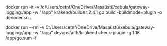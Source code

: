 docker run -it -v /c/Users/cetnf/OneDrive/Masaüstü/xebula/gateway-logging:/app -w "/app" krakend/builder:2.4.1 go build -buildmode=plugin -o decoder.so .

 docker run --rm -v C:/Users/cetnf/OneDrive/Masaüstü/xebula/gateway-logging:/app -w "/app" devopsfaith/krakend check-plugin -g 1.18 /app/go.sum -f 
